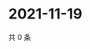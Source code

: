 # 2021-11-19

共 0 条

<!-- BEGIN WEIBO -->
<!-- 最后更新时间 Fri Nov 19 2021 04:12:22 GMT+0800 (China Standard Time) -->

<!-- END WEIBO -->
